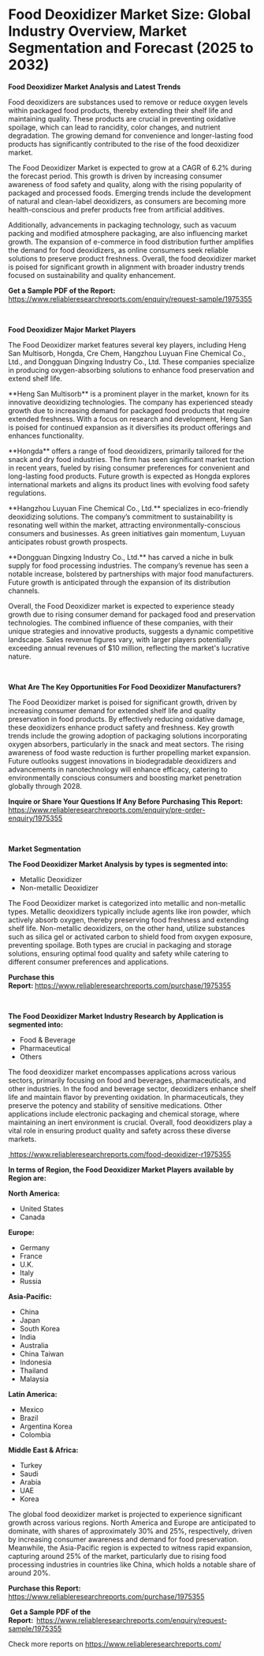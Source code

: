 <p><h1>Food Deoxidizer Market Size: Global Industry Overview, Market Segmentation and Forecast (2025 to 2032)</h1></p><p><strong>Food Deoxidizer Market Analysis and Latest Trends</strong></p>
<p><p>Food deoxidizers are substances used to remove or reduce oxygen levels within packaged food products, thereby extending their shelf life and maintaining quality. These products are crucial in preventing oxidative spoilage, which can lead to rancidity, color changes, and nutrient degradation. The growing demand for convenience and longer-lasting food products has significantly contributed to the rise of the food deoxidizer market.</p><p>The Food Deoxidizer Market is expected to grow at a CAGR of 6.2% during the forecast period. This growth is driven by increasing consumer awareness of food safety and quality, along with the rising popularity of packaged and processed foods. Emerging trends include the development of natural and clean-label deoxidizers, as consumers are becoming more health-conscious and prefer products free from artificial additives.</p><p>Additionally, advancements in packaging technology, such as vacuum packing and modified atmosphere packaging, are also influencing market growth. The expansion of e-commerce in food distribution further amplifies the demand for food deoxidizers, as online consumers seek reliable solutions to preserve product freshness. Overall, the food deoxidizer market is poised for significant growth in alignment with broader industry trends focused on sustainability and quality enhancement.</p></p>
<p><strong>Get a Sample PDF of the Report:&nbsp;</strong> <a href="https://www.reliableresearchreports.com/enquiry/request-sample/1975355?utm_campaign=2298&utm_medium=2&utm_source=Github&utm_content=ia&utm_term=07042025&utm_id=food-deoxidizer">https://www.reliableresearchreports.com/enquiry/request-sample/1975355</a></p>
<p>&nbsp;</p>
<p><strong>Food Deoxidizer Major Market Players</strong></p>
<p><p>The Food Deoxidizer market features several key players, including Heng San Multisorb, Hongda, Cre Chem, Hangzhou Luyuan Fine Chemical Co., Ltd., and Dongguan Dingxing Industry Co., Ltd. These companies specialize in producing oxygen-absorbing solutions to enhance food preservation and extend shelf life.</p><p>**Heng San Multisorb** is a prominent player in the market, known for its innovative deoxidizing technologies. The company has experienced steady growth due to increasing demand for packaged food products that require extended freshness. With a focus on research and development, Heng San is poised for continued expansion as it diversifies its product offerings and enhances functionality.</p><p>**Hongda** offers a range of food deoxidizers, primarily tailored for the snack and dry food industries. The firm has seen significant market traction in recent years, fueled by rising consumer preferences for convenient and long-lasting food products. Future growth is expected as Hongda explores international markets and aligns its product lines with evolving food safety regulations.</p><p>**Hangzhou Luyuan Fine Chemical Co., Ltd.** specializes in eco-friendly deoxidizing solutions. The company’s commitment to sustainability is resonating well within the market, attracting environmentally-conscious consumers and businesses. As green initiatives gain momentum, Luyuan anticipates robust growth prospects.</p><p>**Dongguan Dingxing Industry Co., Ltd.** has carved a niche in bulk supply for food processing industries. The company’s revenue has seen a notable increase, bolstered by partnerships with major food manufacturers. Future growth is anticipated through the expansion of its distribution channels.</p><p>Overall, the Food Deoxidizer market is expected to experience steady growth due to rising consumer demand for packaged food and preservation technologies. The combined influence of these companies, with their unique strategies and innovative products, suggests a dynamic competitive landscape. Sales revenue figures vary, with larger players potentially exceeding annual revenues of $10 million, reflecting the market's lucrative nature.</p></p>
<p>&nbsp;</p>
<p><strong>What Are The Key Opportunities For Food Deoxidizer Manufacturers?</strong></p>
<p><p>The Food Deoxidizer market is poised for significant growth, driven by increasing consumer demand for extended shelf life and quality preservation in food products. By effectively reducing oxidative damage, these deoxidizers enhance product safety and freshness. Key growth trends include the growing adoption of packaging solutions incorporating oxygen absorbers, particularly in the snack and meat sectors. The rising awareness of food waste reduction is further propelling market expansion. Future outlooks suggest innovations in biodegradable deoxidizers and advancements in nanotechnology will enhance efficacy, catering to environmentally conscious consumers and boosting market penetration globally through 2028.</p></p>
<p><strong>Inquire or Share Your Questions If Any Before Purchasing This Report:</strong> <a href="https://www.reliableresearchreports.com/enquiry/pre-order-enquiry/1975355?utm_campaign=2298&utm_medium=2&utm_source=Github&utm_content=ia&utm_term=07042025&utm_id=food-deoxidizer">https://www.reliableresearchreports.com/enquiry/pre-order-enquiry/1975355</a></p>
<p>&nbsp;</p>
<p><strong>Market Segmentation</strong></p>
<p><strong>The Food Deoxidizer Market Analysis by types is segmented into:</strong></p>
<p><ul><li>Metallic Deoxidizer</li><li>Non-metallic Deoxidizer</li></ul></p>
<p><p>The Food Deoxidizer market is categorized into metallic and non-metallic types. Metallic deoxidizers typically include agents like iron powder, which actively absorb oxygen, thereby preserving food freshness and extending shelf life. Non-metallic deoxidizers, on the other hand, utilize substances such as silica gel or activated carbon to shield food from oxygen exposure, preventing spoilage. Both types are crucial in packaging and storage solutions, ensuring optimal food quality and safety while catering to different consumer preferences and applications.</p></p>
<p><strong>Purchase this Report:&nbsp;</strong><a href="https://www.reliableresearchreports.com/purchase/1975355?utm_campaign=2298&utm_medium=2&utm_source=Github&utm_content=ia&utm_term=07042025&utm_id=food-deoxidizer">https://www.reliableresearchreports.com/purchase/1975355</a></p>
<p>&nbsp;</p>
<p><strong>The Food Deoxidizer Market Industry Research by Application is segmented into:</strong></p>
<p><ul><li>Food & Beverage</li><li>Pharmaceutical</li><li>Others</li></ul></p>
<p><p>The food deoxidizer market encompasses applications across various sectors, primarily focusing on food and beverages, pharmaceuticals, and other industries. In the food and beverage sector, deoxidizers enhance shelf life and maintain flavor by preventing oxidation. In pharmaceuticals, they preserve the potency and stability of sensitive medications. Other applications include electronic packaging and chemical storage, where maintaining an inert environment is crucial. Overall, food deoxidizers play a vital role in ensuring product quality and safety across these diverse markets.</p></p>
<p><a href="https://www.reliableresearchreports.com/food-deoxidizer-r1975355?utm_campaign=2298&utm_medium=2&utm_source=Github&utm_content=ia&utm_term=07042025&utm_id=food-deoxidizer">&nbsp;https://www.reliableresearchreports.com/food-deoxidizer-r1975355</a></p>
<p><strong>In terms of Region, the Food Deoxidizer Market Players available by Region are:</strong></p>
<p>
    <p> <strong> North America: </strong>
        <ul>
            <li>United States</li>
            <li>Canada</li>
        </ul>
        </p> 
    <p> <strong> Europe: </strong>
        <ul>
            <li>Germany</li>
            <li>France</li>
            <li>U.K.</li>
            <li>Italy</li>
            <li>Russia</li>
        </ul>
        </p> 
    <p> <strong> Asia-Pacific: </strong>
        <ul>
            <li>China</li>
            <li>Japan</li>
            <li>South Korea</li>
            <li>India</li>
            <li>Australia</li>
            <li>China Taiwan</li>
            <li>Indonesia</li>
            <li>Thailand</li>
            <li>Malaysia</li>
        </ul>
        </p> 
    <p> <strong> Latin America: </strong>
        <ul>
            <li>Mexico</li>
            <li>Brazil</li>
            <li>Argentina Korea</li>
            <li>Colombia</li>
        </ul>
        </p> 
    <p> <strong> Middle East & Africa: </strong>
        <ul>
            <li>Turkey</li>
            <li>Saudi</li>
            <li>Arabia</li>
            <li>UAE</li>
            <li>Korea</li>
        </ul>
    </p>
    </p>
<p><p>The global food deoxidizer market is projected to experience significant growth across various regions. North America and Europe are anticipated to dominate, with shares of approximately 30% and 25%, respectively, driven by increasing consumer awareness and demand for food preservation. Meanwhile, the Asia-Pacific region is expected to witness rapid expansion, capturing around 25% of the market, particularly due to rising food processing industries in countries like China, which holds a notable share of around 20%.</p></p>
<p><strong>Purchase this Report: </strong><a href="https://www.reliableresearchreports.com/purchase/1975355?utm_campaign=2298&utm_medium=2&utm_source=Github&utm_content=ia&utm_term=07042025&utm_id=food-deoxidizer">https://www.reliableresearchreports.com/purchase/1975355</a></p>
<p>&nbsp;<strong>Get a Sample PDF of the Report:&nbsp;&nbsp;</strong><a href="https://www.reliableresearchreports.com/enquiry/request-sample/1975355?utm_campaign=2298&utm_medium=2&utm_source=Github&utm_content=ia&utm_term=07042025&utm_id=food-deoxidizer">https://www.reliableresearchreports.com/enquiry/request-sample/1975355</a></p>
<p><strong></strong></p>
<p>Check more reports on <a href="https://www.reliableresearchreports.com/?utm_campaign=2298&utm_medium=2&utm_source=Github&utm_content=ia&utm_term=07042025&utm_id=food-deoxidizer">https://www.reliableresearchreports.com/</a></p>
